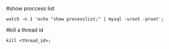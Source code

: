 #show proccess list

`watch -n 1 'echo "show processlist;" | mysql -uroot -proot';`

#kill a thread id

`kill <thread_id>;`
